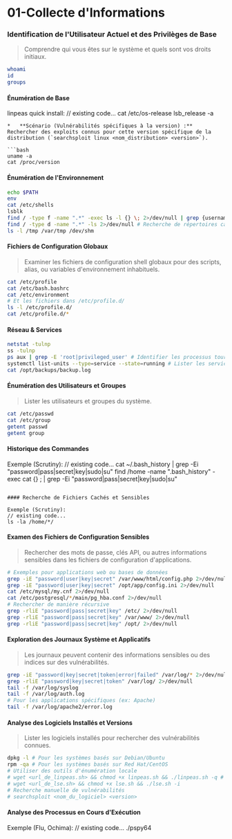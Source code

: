 # 01-Collecte d'Informations

### Identification de l'Utilisateur Actuel et des Privilèges de Base
> Comprendre qui vous êtes sur le système et quels sont vos droits initiaux.

```bash
whoami
id
groups
```

#### Énumération de Base

linpeas quick install:
// existing code...
cat /etc/os-release
lsb_release -a
```
*   **Scénario (Vulnérabilités spécifiques à la version) :** Rechercher des exploits connus pour cette version spécifique de la distribution (`searchsploit linux <nom_distribution> <version>`).

```bash
uname -a
cat /proc/version
```

#### Énumération de l'Environnement

```bash
echo $PATH
env
cat /etc/shells
lsblk
find / -type f -name ".*" -exec ls -l {} \; 2>/dev/null | grep {username} # Recherche de fichiers cachés appartenant à l'utilisateur
find / -type d -name ".*" -ls 2>/dev/null # Recherche de répertoires cachés
ls -l /tmp /var/tmp /dev/shm
```

#### Fichiers de Configuration Globaux
> Examiner les fichiers de configuration shell globaux pour des scripts, alias, ou variables d'environnement inhabituels.
```bash
cat /etc/profile
cat /etc/bash.bashrc
cat /etc/environment
# Et les fichiers dans /etc/profile.d/
ls -l /etc/profile.d/
cat /etc/profile.d/*
```

#### Réseau & Services

```bash
netstat -tulnp
ss -tulnp
ps aux | grep -E 'root|privileged_user' # Identifier les processus tournant en tant que root ou utilisateurs privilégiés
systemctl list-units --type=service --state=running # Lister les services actifs (systemd)
cat /opt/backups/backup.log
```

#### Énumération des Utilisateurs et Groupes
> Lister les utilisateurs et groupes du système.
```bash
cat /etc/passwd
cat /etc/group
getent passwd
getent group
```

#### Historique des Commandes

Exemple (Scrutiny):
// existing code...
cat ~/.bash_history | grep -Ei "password|pass|secret|key|sudo|su"
find /home -name ".bash_history" -exec cat {} \; | grep -Ei "password|pass|secret|key|sudo|su"
```

#### Recherche de Fichiers Cachés et Sensibles

Exemple (Scrutiny):
// existing code...
ls -la /home/*/
```

#### Examen des Fichiers de Configuration Sensibles
> Rechercher des mots de passe, clés API, ou autres informations sensibles dans les fichiers de configuration d'applications.
```bash
# Exemples pour applications web ou bases de données
grep -iE "password|user|key|secret" /var/www/html/config.php 2>/dev/null
grep -iE "password|user|key|secret" /opt/app/config.ini 2>/dev/null
cat /etc/mysql/my.cnf 2>/dev/null
cat /etc/postgresql/*/main/pg_hba.conf 2>/dev/null
# Rechercher de manière récursive
grep -rliE "password|pass|secret|key" /etc/ 2>/dev/null
grep -rliE "password|pass|secret|key" /var/www/ 2>/dev/null
grep -rliE "password|pass|secret|key" /opt/ 2>/dev/null
```

#### Exploration des Journaux Système et Applicatifs
> Les journaux peuvent contenir des informations sensibles ou des indices sur des vulnérabilités.
```bash
grep -iE "password|key|secret|token|error|failed" /var/log/* 2>/dev/null
grep -rliE "password|key|secret|token" /var/log/ 2>/dev/null
tail -f /var/log/syslog
tail -f /var/log/auth.log
# Pour les applications spécifiques (ex: Apache)
tail -f /var/log/apache2/error.log
```

#### Analyse des Logiciels Installés et Versions
> Lister les logiciels installés pour rechercher des vulnérabilités connues.
```bash
dpkg -l # Pour les systèmes basés sur Debian/Ubuntu
rpm -qa # Pour les systèmes basés sur Red Hat/CentOS
# Utiliser des outils d'énumération locale
# wget <url_de_linpeas.sh> && chmod +x linpeas.sh && ./linpeas.sh -q # Mode rapide
# wget <url_de_lse.sh> && chmod +x lse.sh && ./lse.sh -i
# Recherche manuelle de vulnérabilités
# searchsploit <nom_du_logiciel> <version>
```

#### Analyse des Processus en Cours d'Exécution

Exemple (Flu, Ochima):
// existing code...
./pspy64
``` 